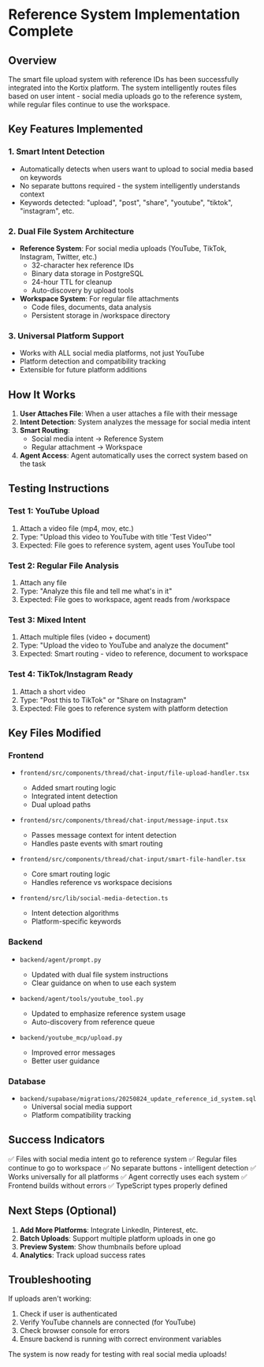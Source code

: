 # Reference System Implementation Complete

## Overview
The smart file upload system with reference IDs has been successfully integrated into the Kortix platform. The system intelligently routes files based on user intent - social media uploads go to the reference system, while regular files continue to use the workspace.

## Key Features Implemented

### 1. Smart Intent Detection
- Automatically detects when users want to upload to social media based on keywords
- No separate buttons required - the system intelligently understands context
- Keywords detected: "upload", "post", "share", "youtube", "tiktok", "instagram", etc.

### 2. Dual File System Architecture
- **Reference System**: For social media uploads (YouTube, TikTok, Instagram, Twitter, etc.)
  - 32-character hex reference IDs
  - Binary data storage in PostgreSQL
  - 24-hour TTL for cleanup
  - Auto-discovery by upload tools
- **Workspace System**: For regular file attachments
  - Code files, documents, data analysis
  - Persistent storage in /workspace directory

### 3. Universal Platform Support
- Works with ALL social media platforms, not just YouTube
- Platform detection and compatibility tracking
- Extensible for future platform additions

## How It Works

1. **User Attaches File**: When a user attaches a file with their message
2. **Intent Detection**: System analyzes the message for social media intent
3. **Smart Routing**:
   - Social media intent → Reference System
   - Regular attachment → Workspace
4. **Agent Access**: Agent automatically uses the correct system based on the task

## Testing Instructions

### Test 1: YouTube Upload
1. Attach a video file (mp4, mov, etc.)
2. Type: "Upload this video to YouTube with title 'Test Video'"
3. Expected: File goes to reference system, agent uses YouTube tool

### Test 2: Regular File Analysis
1. Attach any file
2. Type: "Analyze this file and tell me what's in it"
3. Expected: File goes to workspace, agent reads from /workspace

### Test 3: Mixed Intent
1. Attach multiple files (video + document)
2. Type: "Upload the video to YouTube and analyze the document"
3. Expected: Smart routing - video to reference, document to workspace

### Test 4: TikTok/Instagram Ready
1. Attach a short video
2. Type: "Post this to TikTok" or "Share on Instagram"
3. Expected: File goes to reference system with platform detection

## Key Files Modified

### Frontend
- `frontend/src/components/thread/chat-input/file-upload-handler.tsx`
  - Added smart routing logic
  - Integrated intent detection
  - Dual upload paths

- `frontend/src/components/thread/chat-input/message-input.tsx`
  - Passes message context for intent detection
  - Handles paste events with smart routing

- `frontend/src/components/thread/chat-input/smart-file-handler.tsx`
  - Core smart routing logic
  - Handles reference vs workspace decisions

- `frontend/src/lib/social-media-detection.ts`
  - Intent detection algorithms
  - Platform-specific keywords

### Backend
- `backend/agent/prompt.py`
  - Updated with dual file system instructions
  - Clear guidance on when to use each system

- `backend/agent/tools/youtube_tool.py`
  - Updated to emphasize reference system usage
  - Auto-discovery from reference queue

- `backend/youtube_mcp/upload.py`
  - Improved error messages
  - Better user guidance

### Database
- `backend/supabase/migrations/20250824_update_reference_id_system.sql`
  - Universal social media support
  - Platform compatibility tracking

## Success Indicators

✅ Files with social media intent go to reference system
✅ Regular files continue to go to workspace
✅ No separate buttons - intelligent detection
✅ Works universally for all platforms
✅ Agent correctly uses each system
✅ Frontend builds without errors
✅ TypeScript types properly defined

## Next Steps (Optional)

1. **Add More Platforms**: Integrate LinkedIn, Pinterest, etc.
2. **Batch Uploads**: Support multiple platform uploads in one go
3. **Preview System**: Show thumbnails before upload
4. **Analytics**: Track upload success rates

## Troubleshooting

If uploads aren't working:
1. Check if user is authenticated
2. Verify YouTube channels are connected (for YouTube)
3. Check browser console for errors
4. Ensure backend is running with correct environment variables

The system is now ready for testing with real social media uploads!